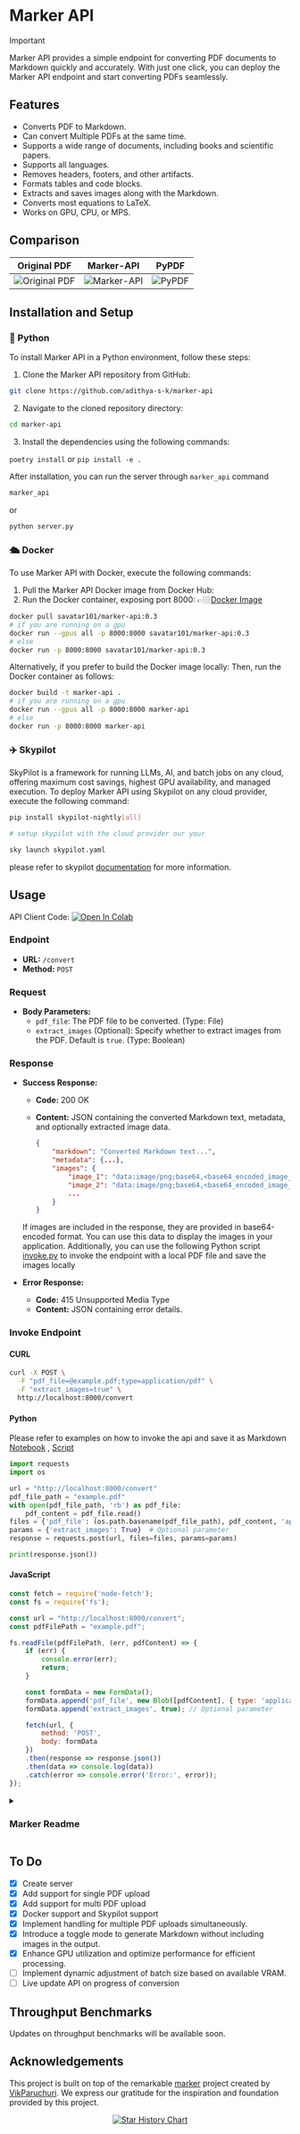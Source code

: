# Marker API

> [!IMPORTANT]
>
> Marker API provides a simple endpoint for converting PDF documents to Markdown quickly and accurately. With just one click, you can deploy the Marker API endpoint and start converting PDFs seamlessly.

## Features

- Converts PDF to Markdown.
- Can convert Multiple PDFs at the same time.
- Supports a wide range of documents, including books and scientific papers.
- Supports all languages.
- Removes headers, footers, and other artifacts.
- Formats tables and code blocks.
- Extracts and saves images along with the Markdown.
- Converts most equations to LaTeX.
- Works on GPU, CPU, or MPS.

## Comparison

| Original PDF | Marker-API | PyPDF |
|--------------|------------|-------|
| ![Original PDF](./data/images/original_pdf.png) | ![Marker-API](./data/images/marker_api.png) | ![PyPDF](./data/images/pypdf.png) |

## Installation and Setup

### 🐍 Python

To install Marker API in a Python environment, follow these steps:

1. Clone the Marker API repository from GitHub:

```bash
git clone https://github.com/adithya-s-k/marker-api
```

2. Navigate to the cloned repository directory:

```bash
cd marker-api
```

3. Install the dependencies using the following commands:

`poetry install` or `pip install -e .`

After installation, you can run the server through `marker_api` command 

```bash
marker_api
```

or 
```bash
python server.py
```

### 🛳️ Docker

To use Marker API with Docker, execute the following commands:

1. Pull the Marker API Docker image from Docker Hub:
2. Run the Docker container, exposing port 8000:
 👉🏼[Docker Image](https://hub.docker.com/r/savatar101/marker-api)
```bash
docker pull savatar101/marker-api:0.3
# if you are running on a gpu 
docker run --gpus all -p 8000:8000 savatar101/marker-api:0.3
# else
docker run -p 8000:8000 savatar101/marker-api:0.3
```

Alternatively, if you prefer to build the Docker image locally:
Then, run the Docker container as follows:

```bash
docker build -t marker-api .
# if you are running on a gpu
docker run --gpus all -p 8000:8000 marker-api
# else
docker run -p 8000:8000 marker-api

```

### ✈️ Skypilot
SkyPilot is a framework for running LLMs, AI, and batch jobs on any cloud, offering maximum cost savings, highest GPU availability, and managed execution.
To deploy Marker API using Skypilot on any cloud provider, execute the following command:

```bash
pip install skypilot-nightly[all]

# setup skypilot with the cloud provider our your

sky launch skypilot.yaml
```
please refer to skypilot [documentation](https://skypilot.readthedocs.io/en/latest/docs/index.html) for more information.

## Usage

API Client Code:
[![Open In Colab](https://colab.research.google.com/assets/colab-badge.svg)](https://colab.research.google.com/github/adithya-s-k/marker-api/blob/master/examples/invoke.ipynb)

### Endpoint

- **URL:** `/convert`
- **Method:** `POST`

### Request

- **Body Parameters:**
  - `pdf_file`: The PDF file to be converted. (Type: File)
  - `extract_images` (Optional): Specify whether to extract images from the PDF. Default is `true`. (Type: Boolean)

### Response

- **Success Response:**
  - **Code:** 200 OK
  - **Content:** JSON containing the converted Markdown text, metadata, and optionally extracted image data.

    ```json
    {
        "markdown": "Converted Markdown text...",
        "metadata": {...},
        "images": {
            "image_1": "data:image/png;base64,<base64_encoded_image_data>",
            "image_2": "data:image/png;base64,<base64_encoded_image_data>",
            ...
        }
    }
    ```

  If images are included in the response, they are provided in base64-encoded format. You can use this data to display the images in your application. Additionally, you can use the following Python script [invoke.py](/examples/invoke.py) to invoke the endpoint with a local PDF file and save the images locally

- **Error Response:**
  - **Code:** 415 Unsupported Media Type
  - **Content:** JSON containing error details.

### Invoke Endpoint

#### CURL

```bash
curl -X POST \
  -F "pdf_file=@example.pdf;type=application/pdf" \
  -F "extract_images=true" \
  http://localhost:8000/convert
```

#### Python

Please refer to examples on how to invoke the api and save it as Markdown [Notebook](./examples/invoke.ipynb) , [Script](./examples/invoke.py)

```python
import requests
import os

url = "http://localhost:8000/convert"
pdf_file_path = "example.pdf"
with open(pdf_file_path, 'rb') as pdf_file:
    pdf_content = pdf_file.read()
files = {'pdf_file': (os.path.basename(pdf_file_path), pdf_content, 'application/pdf')}
params = {'extract_images': True}  # Optional parameter
response = requests.post(url, files=files, params=params)

print(response.json())
```

#### JavaScript

```javascript
const fetch = require('node-fetch');
const fs = require('fs');

const url = "http://localhost:8000/convert";
const pdfFilePath = "example.pdf";

fs.readFile(pdfFilePath, (err, pdfContent) => {
    if (err) {
        console.error(err);
        return;
    }

    const formData = new FormData();
    formData.append('pdf_file', new Blob([pdfContent], { type: 'application/pdf' }), pdfFilePath);
    formData.append('extract_images', true); // Optional parameter

    fetch(url, {
        method: 'POST',
        body: formData
    })
    .then(response => response.json())
    .then(data => console.log(data))
    .catch(error => console.error('Error:', error));
});
```



<details>
<summary><h3>Marker Readme</h3></summary>

Marker converts PDF to markdown quickly and accurately.

- Supports a wide range of documents (optimized for books and scientific papers)
- Supports all languages
- Removes headers/footers/other artifacts
- Formats tables and code blocks
- Extracts and saves images along with the markdown
- Converts most equations to latex
- Works on GPU, CPU, or MPS

## How it works

Marker is a pipeline of deep learning models:

- Extract text, OCR if necessary (heuristics, [surya](https://github.com/VikParuchuri/surya), tesseract)
- Detect page layout and find reading order ([surya](https://github.com/VikParuchuri/surya))
- Clean and format each block (heuristics, [texify](https://github.com/VikParuchuri/texify)
- Combine blocks and postprocess complete text (heuristics, [pdf_postprocessor](https://huggingface.co/vikp/pdf_postprocessor_t5))

It only uses models where necessary, which improves speed and accuracy.

## Examples

| PDF                                                                   | Type        | Marker                                                                                                 | Nougat                                                                                                 |
|-----------------------------------------------------------------------|-------------|--------------------------------------------------------------------------------------------------------|--------------------------------------------------------------------------------------------------------|
| [Think Python](https://greenteapress.com/thinkpython/thinkpython.pdf) | Textbook    | [View](https://github.com/VikParuchuri/marker/blob/master/data/examples/marker/thinkpython.md)         | [View](https://github.com/VikParuchuri/marker/blob/master/data/examples/nougat/thinkpython.md)         |
| [Think OS](https://greenteapress.com/thinkos/thinkos.pdf)             | Textbook    | [View](https://github.com/VikParuchuri/marker/blob/master/data/examples/marker/thinkos.md)             | [View](https://github.com/VikParuchuri/marker/blob/master/data/examples/nougat/thinkos.md)             |
| [Switch Transformers](https://arxiv.org/pdf/2101.03961.pdf)           | arXiv paper | [View](https://github.com/VikParuchuri/marker/blob/master/data/examples/marker/switch_transformers.md) | [View](https://github.com/VikParuchuri/marker/blob/master/data/examples/nougat/switch_transformers.md) |
| [Multi-column CNN](https://arxiv.org/pdf/1804.07821.pdf)              | arXiv paper | [View](https://github.com/VikParuchuri/marker/blob/master/data/examples/marker/multicolcnn.md)         | [View](https://github.com/VikParuchuri/marker/blob/master/data/examples/nougat/multicolcnn.md)         |

## Performance

![Benchmark overall](data/images/overall.png)

The above results are with marker and nougat setup so they each take ~4GB of VRAM on an A6000.

See [below](#benchmarks) for detailed speed and accuracy benchmarks, and instructions on how to run your own benchmarks.

# Commercial usage

I want marker to be as widely accessible as possible, while still funding my development/training costs.  Research and personal usage is always okay, but there are some restrictions on commercial usage.

The weights for the models are licensed `cc-by-nc-sa-4.0`, but I will waive that for any organization under $5M USD in gross revenue in the most recent 12-month period AND under $5M in lifetime VC/angel funding raised. If you want to remove the GPL license requirements (dual-license) and/or use the weights commercially over the revenue limit, check out the options [here](https://www.datalab.to).

# Community

[Discord](https://discord.gg//KuZwXNGnfH) is where we discuss future development.

# Limitations

PDF is a tricky format, so marker will not always work perfectly.  Here are some known limitations that are on the roadmap to address:

- Marker will not convert 100% of equations to LaTeX.  This is because it has to detect then convert.
- Tables are not always formatted 100% correctly - text can be in the wrong column.
- Whitespace and indentations are not always respected.
- Not all lines/spans will be joined properly.
- This works best on digital PDFs that won't require a lot of OCR.  It's optimized for speed, and limited OCR is used to fix errors.

# Installation

You'll need python 3.9+ and PyTorch.  You may need to install the CPU version of torch first if you're not using a Mac or a GPU machine.  See [here](https://pytorch.org/get-started/locally/) for more details.

Install with:

```shell
pip install marker-pdf
```

## Optional: OCRMyPDF

Only needed if you want to use the optional `ocrmypdf` as the ocr backend.  Note that `ocrmypdf` includes Ghostscript, an AGPL dependency, but calls it via CLI, so it does not trigger the license provisions.

See the instructions [here](docs/install_ocrmypdf.md)

# Usage

First, some configuration:

- Inspect the settings in `marker/settings.py`.  You can override any settings with environment variables.
- Your torch device will be automatically detected, but you can override this.  For example, `TORCH_DEVICE=cuda`.
  - If using GPU, set `INFERENCE_RAM` to your GPU VRAM (per GPU).  For example, if you have 16 GB of VRAM, set `INFERENCE_RAM=16`.
  - Depending on your document types, marker's average memory usage per task can vary slightly.  You can configure `VRAM_PER_TASK` to adjust this if you notice tasks failing with GPU out of memory errors.
- By default, marker will use `surya` for OCR.  Surya is slower on CPU, but more accurate than tesseract.  If you want faster OCR, set `OCR_ENGINE` to `ocrmypdf`. This also requires external dependencies (see above).  If you don't want OCR at all, set `OCR_ENGINE` to `None`.

## Convert a single file

```shell
marker_single /path/to/file.pdf /path/to/output/folder --batch_multiplier 2 --max_pages 10 --langs English
```

- `--batch_multiplier` is how much to multiply default batch sizes by if you have extra VRAM.  Higher numbers will take more VRAM, but process faster.  Set to 2 by default.  The default batch sizes will take ~3GB of VRAM.
- `--max_pages` is the maximum number of pages to process.  Omit this to convert the entire document.
- `--langs` is a comma separated list of the languages in the document, for OCR

Make sure the `DEFAULT_LANG` setting is set appropriately for your document.  The list of supported languages for OCR is [here](https://github.com/VikParuchuri/surya/blob/master/surya/languages.py).  If you need more languages, you can use any language supported by [Tesseract](https://tesseract-ocr.github.io/tessdoc/Data-Files#data-files-for-version-400-november-29-2016) if you set `OCR_ENGINE` to `ocrmypdf`.  If you don't need OCR, marker can work with any language.

## Convert multiple files

```shell
marker /path/to/input/folder /path/to/output/folder --workers 10 --max 10 --metadata_file /path/to/metadata.json --min_length 10000
```

- `--workers` is the number of pdfs to convert at once.  This is set to 1 by default, but you can increase it to increase throughput, at the cost of more CPU/GPU usage. Parallelism will not increase beyond `INFERENCE_RAM / VRAM_PER_TASK` if you're using GPU.
- `--max` is the maximum number of pdfs to convert.  Omit this to convert all pdfs in the folder.
- `--min_length` is the minimum number of characters that need to be extracted from a pdf before it will be considered for processing.  If you're processing a lot of pdfs, I recommend setting this to avoid OCRing pdfs that are mostly images. (slows everything down)
- `--metadata_file` is an optional path to a json file with metadata about the pdfs.  If you provide it, it will be used to set the language for each pdf.  If not, `DEFAULT_LANG` will be used. The format is:

```
{
  "pdf1.pdf": {"languages": ["English"]},
  "pdf2.pdf": {"languages": ["Spanish", "Russian"]},
  ...
}
```

You can use language names or codes.  The exact codes depend on the OCR engine.  See [here](https://github.com/VikParuchuri/surya/blob/master/surya/languages.py) for a full list for surya codes, and [here](https://tesseract-ocr.github.io/tessdoc/Data-Files#data-files-for-version-400-november-29-2016) for tesseract.

## Convert multiple files on multiple GPUs

```shell
MIN_LENGTH=10000 METADATA_FILE=../pdf_meta.json NUM_DEVICES=4 NUM_WORKERS=15 marker_chunk_convert ../pdf_in ../md_out
```

- `METADATA_FILE` is an optional path to a json file with metadata about the pdfs.  See above for the format.
- `NUM_DEVICES` is the number of GPUs to use.  Should be `2` or greater.
- `NUM_WORKERS` is the number of parallel processes to run on each GPU.  Per-GPU parallelism will not increase beyond `INFERENCE_RAM / VRAM_PER_TASK`.
- `MIN_LENGTH` is the minimum number of characters that need to be extracted from a pdf before it will be considered for processing.  If you're processing a lot of pdfs, I recommend setting this to avoid OCRing pdfs that are mostly images. (slows everything down)

Note that the env variables above are specific to this script, and cannot be set in `local.env`.

# Troubleshooting

There are some settings that you may find useful if things aren't working the way you expect:

- `OCR_ALL_PAGES` - set this to true to force OCR all pages.  This can be very useful if the table layouts aren't recognized properly by default, or if there is garbled text.
- `TORCH_DEVICE` - set this to force marker to use a given torch device for inference.
- `OCR_ENGINE` - can set this to `surya` or `ocrmypdf`.
- `DEBUG` - setting this to `True` shows ray logs when converting multiple pdfs
- Verify that you set the languages correctly, or passed in a metadata file.
- If you're getting out of memory errors, decrease worker count (increased the `VRAM_PER_TASK` setting).  You can also try splitting up long PDFs into multiple files.

In general, if output is not what you expect, trying to OCR the PDF is a good first step.  Not all PDFs have good text/bboxes embedded in them.

# Benchmarks

Benchmarking PDF extraction quality is hard.  I've created a test set by finding books and scientific papers that have a pdf version and a latex source.  I convert the latex to text, and compare the reference to the output of text extraction methods.  It's noisy, but at least directionally correct.

Benchmarks show that marker is 4x faster than nougat, and more accurate outside arXiv (nougat was trained on arXiv data).  We show naive text extraction (pulling text out of the pdf with no processing) for comparison.

**Speed**

| Method | Average Score | Time per page | Time per document |
|--------|---------------|---------------|-------------------|
| marker | 0.613721      | 0.631991      | 58.1432           |
| nougat | 0.406603      | 2.59702       | 238.926           |

**Accuracy**

First 3 are non-arXiv books, last 3 are arXiv papers.

| Method | multicolcnn.pdf | switch_trans.pdf | thinkpython.pdf | thinkos.pdf | thinkdsp.pdf | crowd.pdf |
|--------|-----------------|------------------|-----------------|-------------|--------------|-----------|
| marker | 0.536176        | 0.516833         | 0.70515         | 0.710657    | 0.690042     | 0.523467  |
| nougat | 0.44009         | 0.588973         | 0.322706        | 0.401342    | 0.160842     | 0.525663  |

Peak GPU memory usage during the benchmark is `4.2GB` for nougat, and `4.1GB` for marker.  Benchmarks were run on an A6000 Ada.

**Throughput**

Marker takes about 4.5GB of VRAM on average per task, so you can convert 10 documents in parallel on an A6000.

![Benchmark results](data/images/per_doc.png)

## Running your own benchmarks

You can benchmark the performance of marker on your machine. Install marker manually with:

```shell
git clone https://github.com/VikParuchuri/marker.git
poetry install
```

Download the benchmark data [here](https://drive.google.com/file/d/1ZSeWDo2g1y0BRLT7KnbmytV2bjWARWba/view?usp=sharing) and unzip. Then run `benchmark.py` like this:

```shell
python benchmark.py data/pdfs data/references report.json --nougat
```

This will benchmark marker against other text extraction methods.  It sets up batch sizes for nougat and marker to use a similar amount of GPU RAM for each.

Omit `--nougat` to exclude nougat from the benchmark.  I don't recommend running nougat on CPU, since it is very slow.

# Thanks

This work would not have been possible without amazing open source models and datasets, including (but not limited to):

- Surya
- Texify
- Pypdfium2/pdfium
- DocLayNet from IBM
- ByT5 from Google

Thank you to the authors of these models and datasets for making them available to the community!

</details>

## To Do

- [x] Create server
- [x] Add support for single PDF upload
- [x] Add support for multi PDF upload
- [x] Docker support and Skypilot support
- [x] Implement handling for multiple PDF uploads simultaneously.
- [x] Introduce a toggle mode to generate Markdown without including images in the output.
- [x] Enhance GPU utilization and optimize performance for efficient processing.
- [ ] Implement dynamic adjustment of batch size based on available VRAM.
- [ ] Live update API on progress of conversion

## Throughput Benchmarks

Updates on throughput benchmarks will be available soon.

## Acknowledgements

This project is built on top of the remarkable [marker](https://github.com/VikParuchuri/marker) project created by [VikParuchuri](https://twitter.com/VikParuchuri). We express our gratitude for the inspiration and foundation provided by this project.

<p align="center">
  <a href="https://adithyask.com">
    <img src="https://api.star-history.com/svg?repos=adithya-s-k/marker-api&type=Date" alt="Star History Chart">
  </a>
</p>
